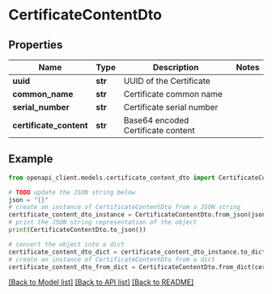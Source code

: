 # CertificateContentDto


## Properties

Name | Type | Description | Notes
------------ | ------------- | ------------- | -------------
**uuid** | **str** | UUID of the Certificate | 
**common_name** | **str** | Certificate common name | 
**serial_number** | **str** | Certificate serial number | 
**certificate_content** | **str** | Base64 encoded Certificate content | 

## Example

```python
from openapi_client.models.certificate_content_dto import CertificateContentDto

# TODO update the JSON string below
json = "{}"
# create an instance of CertificateContentDto from a JSON string
certificate_content_dto_instance = CertificateContentDto.from_json(json)
# print the JSON string representation of the object
print(CertificateContentDto.to_json())

# convert the object into a dict
certificate_content_dto_dict = certificate_content_dto_instance.to_dict()
# create an instance of CertificateContentDto from a dict
certificate_content_dto_from_dict = CertificateContentDto.from_dict(certificate_content_dto_dict)
```
[[Back to Model list]](../README.md#documentation-for-models) [[Back to API list]](../README.md#documentation-for-api-endpoints) [[Back to README]](../README.md)


